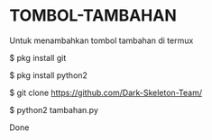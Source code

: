 # TOMBOL-TAMBAHAN
Untuk menambahkan tombol tambahan di termux

$ pkg install git

$ pkg install python2

$ git clone https://github.com/Dark-Skeleton-Team/

$ python2 tambahan.py

Done